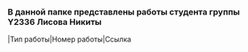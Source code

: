 ### В данной папке представлены работы студента группы Y2336 Лисова Никиты
|Тип работы|Номер работы|Ссылка
